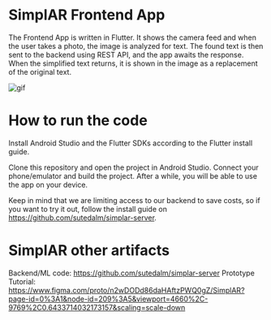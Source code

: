 #  SimplAR Frontend App
The Frontend App is written in Flutter. It shows the camera feed and when the user takes a photo, the image is analyzed for text. The found text is then sent to the backend using REST API, and the app awaits the response. When the simplified text returns, it is shown in the image as a replacement of the original text.

![gif](https://user-images.githubusercontent.com/37225049/113060343-cb89a800-91b0-11eb-9a98-ae4b0deda43b.gif)

# How to run the code
Install Android Studio and the Flutter SDKs according to the Flutter install guide. 

Clone this repository and open the project in Android Studio. Connect your phone/emulator and build the project. After a while, you will be able to use the app on your device. 

Keep in mind that we are limiting access to our backend to save costs, so if you want to try it out, follow the install guide on https://github.com/sutedalm/simplar-server.

# SimplAR other artifacts
Backend/ML code: https://github.com/sutedalm/simplar-server
Prototype Tutorial: https://www.figma.com/proto/n2wDODd86daHAftzPWQ0gZ/SimplAR?page-id=0%3A1&node-id=209%3A5&viewport=4660%2C-9769%2C0.6433714032173157&scaling=scale-down 

